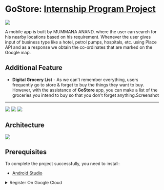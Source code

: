 GoStore: [Internship Program Project](https://github.com/smartinternz02/SPSGP-83397-Virtual-Internship---Android-Application-Development-Using-Kotlin)
==================================

![](https://github.com/A217-beep/GoStore/blob/master/preview/mockups/banner.png)

A mobile app is built by MUMMANA ANAND. where the user can search for his nearby locations based on his requirement. Whenever the user gives input of business type like a hotel, petrol pumps, hospitals, etc. using Place API and as a response we obtain the co-ordinates that are marked on the Google map.

Additional Feature
------------

- <b>Digital Grocery List</b> - As we can't remember everything, users frequently go to store & forget to buy the things they want to buy. However, with the assistance of <b>GoStore</b> app, you can make a list of the groceries you intend to buy so that you don't forget anything.Screenshot
------------
  
![](https://github.com/A217-beep/GoStore/blob/master/preview/mockups/registration.png)
![](https://github.com/A217-beep/GoStore/blob/master/preview/mockups/map_part.png)
![](https://github.com/A217-beep/GoStore/blob/master/preview/mockups/grocery%20list.png)


Architecture
------------

![](https://i.postimg.cc/QtD6LhRL/download.png)


Prerequisites
------------

To complete the project successfully, you need to install:
- [Android Studio](https://www.geeksforgeeks.org/guide-to-install-and-set-up-android-studio/)
<!-- Google Cloud Platform -->
<details>
  <summary>Register On Google Cloud</summary>
  
- [Link To Register For Cloud Account](https://cloud.google.com/)
- [Signup Reference](https://youtube.com/channel/UC8D3pNWJEkN6lNr6zrQv3lw)
</details>

